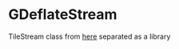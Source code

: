 # GDeflateStream

TileStream class from [here](https://github.com/microsoft/DirectStorage/tree/56489d25900d916a9cc450f5efe9e62b01789030/GDeflate/GDeflate) separated as a library
